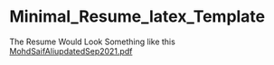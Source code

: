 # Minimal_Resume_latex_Template

The Resume Would Look Something like this
[MohdSaifAliupdatedSep2021.pdf](https://github.com/mohammedsaifali/Minimal_Resume_latex_Template/files/7201747/MohdSaifAliupdatedSep2021.pdf)
